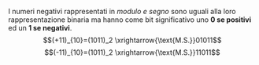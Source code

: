 I numeri negativi rappresentati in *modulo e segno* sono uguali alla loro rappresentazione binaria ma hanno come bit significativo uno **0 se positivi** ed un **1 se negativi**.
$$(+11)_{10}=(1011)_2 \xrightarrow{\text{M.S.}}01011$$
$$(-11)_{10}=(1011)_2 \xrightarrow{\text{M.S.}}11011$$
